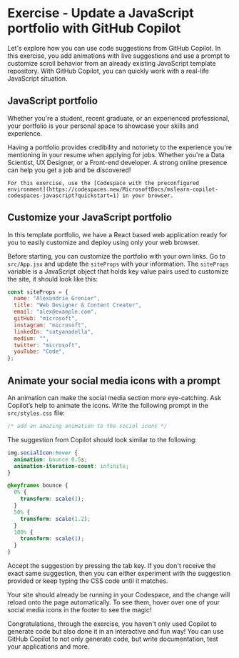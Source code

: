 # Exercise - Update a JavaScript portfolio with GitHub Copilot
Let's explore how you can use code suggestions from GitHub Copilot. In this exercise, you add animations with live suggestions and use a prompt to customize scroll behavior from an already existing JavaScript template repository. With GitHub Copilot, you can quickly work with a real-life JavaScript situation.

## JavaScript portfolio
Whether you're a student, recent graduate, or an experienced professional, your portfolio is your personal space to showcase your skills and experience.

Having a portfolio provides credibility and notoriety to the experience you're mentioning in your resume when applying for jobs. Whether you're a Data Scientist, UX Designer, or a Front-end developer. A strong online presence can help you get a job and be discovered!


    For this exercise, use the [Codespace with the preconfigured environment](https://codespaces.new/MicrosoftDocs/mslearn-copilot-codespaces-javascript?quickstart=1) in your browser.


## Customize your JavaScript portfolio
In this template portfolio, we have a React based web application ready for you to easily customize and deploy using only your web browser.

Before starting, you can customize the portfolio with your own links. Go to `src/App.jsx` and update the `siteProps` with your information. The `siteProps` variable is a JavaScript object that holds key value pairs used to customize the site, it should look like this:

```js
const siteProps = {
  name: "Alexandrie Grenier",
  title: "Web Designer & Content Creator",
  email: "alex@example.com",
  gitHub: "microsoft",
  instagram: "microsoft",
  linkedIn: "satyanadella",
  medium: "",
  twitter: "microsoft",
  youTube: "Code",
};
```

## Animate your social media icons with a prompt
An animation can make the social media section more eye-catching. Ask Copilot’s help to animate the icons. Write the following prompt in the `src/styles.css` file:

```css
/* add an amazing animation to the social icons */
```

The suggestion from Copilot should look similar to the following:

```css
img.socialIcon:hover {
  animation: bounce 0.5s;
  animation-iteration-count: infinite;
}

@keyframes bounce {
  0% {
    transform: scale(1);
  }
  50% {
    transform: scale(1.2);
  }
  100% {
    transform: scale(1);
  }
}
```

Accept the suggestion by pressing the tab key. If you don't receive the exact same suggestion, then you can either experiment with the suggestion provided or keep typing the CSS code until it matches.

Your site should already be running in your Codespace, and the change will reload onto the page automatically. To see them, hover over one of your social media icons in the footer to see the magic!

Congratulations, through the exercise, you haven't only used Copilot to generate code but also done it in an interactive and fun way! You can use GitHub Copilot to not only generate code, but write documentation, test your applications and more.
